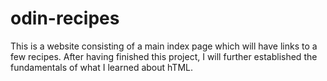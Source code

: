 # odin-recipes
This is a website consisting of a main index page which will have links to a few recipes.
After having finished this project, I will further established the fundamentals of what I learned about hTML.